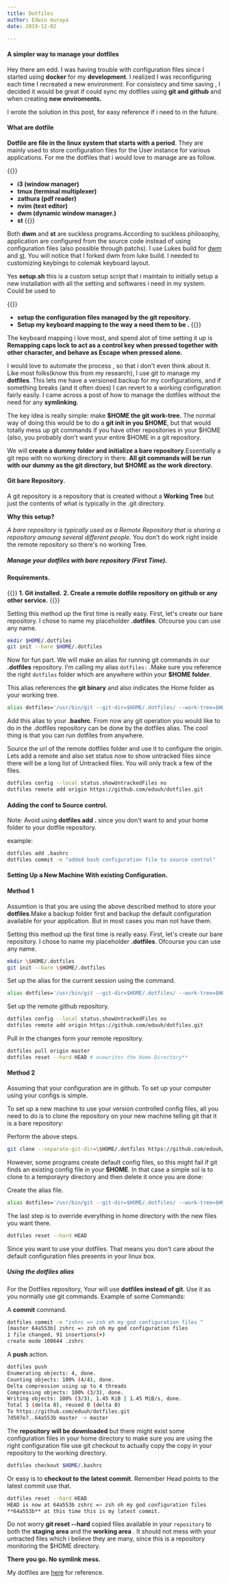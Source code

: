 ```yaml
---
title: Dotfiles
author: Edwin muraya
date: 2019-12-02

---
```

#### A simpler way to manage your dotfiles

Hey there am edd. I was having trouble with configuration files since I started using **docker** for my **development**. I realized I was reconfiguring each time I recreated a new environment. For consistecy and time saving , I decided it would be great if could sync my dotfiles using **git and github** and when creating **new enviroments.**

I wrote the solution in this post, for easy reference if i need to in the future.

#### What are dotfile

**Dotfile are file in the linux system that starts with a period**. They are mainly used to store configuration files for the User instance for various applications. For me the dotfiles that i would love to manage are as follow.

{{<boxmd>}}

- **i3 (window manager)**
- **tmux (terminal multiplexer)**
- **zathura (pdf reader)**
- **nvim (text editor)**
- **dwm (dynamic window manager.)**
- **st**
  {{</boxmd>}}

Both **dwm** and **st** are suckless programs.According to suckless philosophy, application are configured from the source code instead of using configuration files (also possible through patchs). I use Lukes build for [dwm](https://github.com/eduuh/dwm) and [st](https://github.com/LukeSmithxyz/st). You will notice that I forked dwm from luke build. I needed to customizing keybings to colemak keyboard layout.

Yes **setup.sh** this is a custom setup script that i maintain to initially setup a new installation with all the setting and softwares i need in my system. Could be used to

{{<boxmd>}}

- **setup the configuration files managed by the git repository.**
- **Setup my keyboard mapping to the way a need them to be .**
  {{</boxmd>}}

The keyboard mapping i love most, and spend alot of time setting it up is **Remapping caps lock to act as a control key when pressed together with other character, and behave as Escape when pressed alone.**

I would love to automate the process , so that i don't even think about it. Like most folks(know this from my research), I use git to manage my **dotfiles**. This lets me have a versioned backup for my configurations, and if something breaks (and it often does) I can revert to a working configuration fairly easily. I came across a post of how to manage the dotfiles without the need for any **symlinking**.

The key idea is really simple: make **\$HOME the git work-tree.** The normal way of doing this would be to do a **git init in you \$HOME**, but that would totally mess up git commands if you have other repositories in your \$HOME (also, you probably don't want your entire \$HOME in a git repository.

We will **create a dummy folder and initialize a bare repository**.Essentially a git repo with no working directory in there. **All git commands will be run with our dummy as the git directory, but \$HOME as the work directory.**

#### Git bare Repository.

A git repository is a repository that is created without a **Working Tree** but just the contents of what is typically in the .git directory.

**Why this setup?**

_A bare repository is typically used as a Remote Repository that is sharing a repository amoung several different people._ You don't do work right inside the remote repository so there's no working Tree.

##### Manage your dotfiles with bare repository (First Time).

#### Requirements.

{{<boxmd>}}
**1. Git installed.**
**2. Create a remote dotfile repository on github or any other service.**
{{</boxmd>}}

Setting this method up the first time is really easy. First, let's create our bare repository. I chose to name my placeholder **.dotfiles**. Ofcourse you can use any name.

```bash
mkdir $HOME/.dotfiles
git init --bare $HOME/.dotfiles
```

Now for fun part. We will make an alias for running git commands in our **.dotfiles** repository. I'm calling my alias `dotfiles:` .Make sure you reference the right `dotfiles` folder which are anywhere within your **\$HOME folder**.

This alias references the **git binary** and also indicates the Home folder as your working tree.

```bash
alias dotfiles='/usr/bin/git --git-dir=$HOME/.dotfiles/ --work-tree=$HOME'
```

Add this alias to your **.bashrc**. From now any git operation you would like to do in the .dotfiles repository can be done by the dotfiles alias. The cool thing is that you can run dotfiles from anywhere.

Source the url of the remote dotfiles folder and use it to configure the origin.
Lets add a remote and also set status now to show untracked files since there will be a long list of Untracked files. You will only track a few of the files.

```bash
dotfiles config --local status.showUntrackedFiles no
dotfiles remote add origin https://github.com/eduuh/dotfiles.git
```

#### Adding the conf to Source control.

Note: Avoid using **dotfiles add .** since you don't want to and your home folder to your dotfile repository.

example:

```bash
dotfiles add .bashrc
dotfiles commit -m "added bash configuration file to source control"
```

#### Setting Up a New Machine With existing Configuration.

#### Method 1

Assumtion is that you are using the above described method to store your **dotfiles**.Make a backup folder first and backup the default configuration available for your application. But in most cases you man not have them.

Setting this method up the first time is really easy. First, let's create our bare repository. I chose to name my placeholder **.dotfiles**. Ofcourse you can use any name.

```bash
mkdir \$HOME/.dotfiles
git init --bare \$HOME/.dotfiles
```

Set up the alias for the current session using the command.

```bash
alias dotfiles='/usr/bin/git --git-dir=$HOME/.dotfiles/ --work-tree=$HOME'
```

Set up the remote github repository.

```bash
dotfiles config --local status.showUntrackedFiles no
dotfiles remote add origin https://github.com/eduuh/dotfiles.git
```

Pull in the changes form your remote repository.

```bash
dotfiles pull origin master
dotfiles reset --hard HEAD # ovewrites the Home Directory**
```

#### Method 2

Assuming that your configuration are in github. To set up your computer using your configs is simple.

To set up a new machine to use your version controlled config files, all you need to do is to clone the repository on your new machine telling git that it is a bare repository:

Perform the above steps.

```bash
git clone --separate-git-dir=\$HOME/.dotfiles https://github.com/eduuh/dotfiles.git
```

However, some programs create default config files, so this might fail if git finds an existing config file in your **\$HOME**. In that case a simple sol is to clone to a temporayry directory and then delete it once you are done:

Create the alias file.

```bash
alias dotfiles='/usr/bin/git --git-dir=$HOME/.dotfiles/ --work-tree=$HOME'
```

The last step is to override everything in home directory with the new files you want there.

```bash
dotfiles reset --hard HEAD
```

Since you want to use your dotfiles. That means you don't care about the default configuration files presents in your linux box.

##### Using the dotfiles alias

For the Dotfiles repository, Your will use **dotfiles instead of git**. Use it as you normally use git commands.
Example of some Commands:

A **commit** command.

```bash
dotfiles commit -m "zshrc => zsh oh my god configuration files "
[master 64a553b] zshrc => zsh oh my god configuration files
1 file changed, 91 insertions(+)
create mode 100644 .zshrc
```

A **push** action.

```bash
dotfiles push
Enumerating objects: 4, done.
Counting objects: 100% (4/4), done.
Delta compression using up to 4 threads
Compressing objects: 100% (3/3), done.
Writing objects: 100% (3/3), 1.45 KiB | 1.45 MiB/s, done.
Total 3 (delta 0), reused 0 (delta 0)
To https://github.com/eduuh/dotfiles.git
7d507e7..64a553b master -> master
```

The **repository will be downloaded** but there might exist some configuration files in your home directory to make sure you are using the right configuration file use git checkout to actually copy the copy in your repository to the working directory.

```bash
dotfiles checkout $HOME/.bashrc
```

Or easy is to **checkout to the latest commit**. Remember Head points to the latest commit use that.

```bash
dotfiles reset --hard HEAD
HEAD is now at 64a553b zshrc => zsh oh my god configuration files
**64a553b** at this time this is my latest commit.
```

Do not worry **git reset --hard** copied files available in your `repository` to both the **staging area** and the **working area** . It should not mess with your untracted files which i believe they are many, since this is a repository monitoring the \$HOME directory.

**There you go. No symlink mess.**

My dotfiles are [here](https://github.com/eduuh/dotfiles) for reference.
